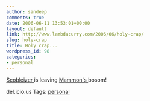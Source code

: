 ```yaml
---
author: sandeep
comments: true
date: 2006-06-11 13:53:01+00:00
layout: default
link: http://www.lambdacurry.com/2006/06/holy-crap/
slug: holy-crap
title: Holy crap...
wordpress_id: 98
categories:
- personal
---
```


[Scobleizer ](http://scobleizer.wordpress.com)is leaving [Mammon's ](http://en.wikipedia.org/wiki/The_Book_of_Mozilla#The_Book_of_Mozilla.2C_7:15)bosom!

del.icio.us Tags: [personal](http://del.icio.us/sss8ue/personal)
